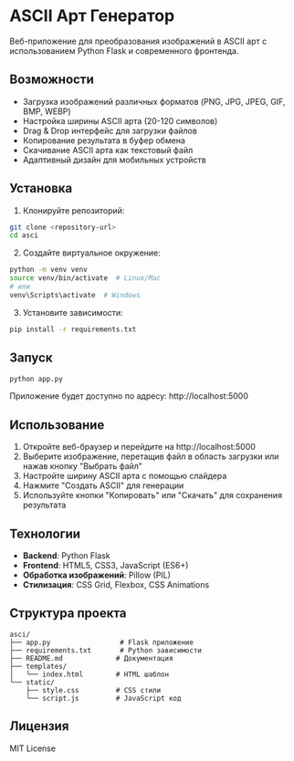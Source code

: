 # ASCII Арт Генератор

Веб-приложение для преобразования изображений в ASCII арт с использованием Python Flask и современного фронтенда.

## Возможности

- Загрузка изображений различных форматов (PNG, JPG, JPEG, GIF, BMP, WEBP)
- Настройка ширины ASCII арта (20-120 символов)
- Drag & Drop интерфейс для загрузки файлов
- Копирование результата в буфер обмена
- Скачивание ASCII арта как текстовый файл
- Адаптивный дизайн для мобильных устройств

## Установка

1. Клонируйте репозиторий:
```bash
git clone <repository-url>
cd asci
```

2. Создайте виртуальное окружение:
```bash
python -m venv venv
source venv/bin/activate  # Linux/Mac
# или
venv\Scripts\activate  # Windows
```

3. Установите зависимости:
```bash
pip install -r requirements.txt
```

## Запуск

```bash
python app.py
```

Приложение будет доступно по адресу: http://localhost:5000

## Использование

1. Откройте веб-браузер и перейдите на http://localhost:5000
2. Выберите изображение, перетащив файл в область загрузки или нажав кнопку "Выбрать файл"
3. Настройте ширину ASCII арта с помощью слайдера
4. Нажмите "Создать ASCII" для генерации
5. Используйте кнопки "Копировать" или "Скачать" для сохранения результата

## Технологии

- **Backend**: Python Flask
- **Frontend**: HTML5, CSS3, JavaScript (ES6+)
- **Обработка изображений**: Pillow (PIL)
- **Стилизация**: CSS Grid, Flexbox, CSS Animations

## Структура проекта

```
asci/
├── app.py                 # Flask приложение
├── requirements.txt       # Python зависимости
├── README.md             # Документация
├── templates/
│   └── index.html        # HTML шаблон
└── static/
    ├── style.css         # CSS стили
    └── script.js         # JavaScript код
```

## Лицензия

MIT License
